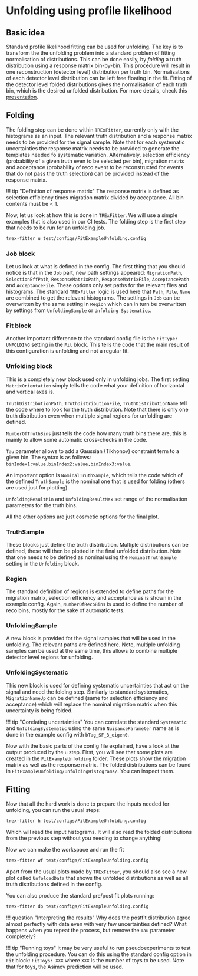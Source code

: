 # Unfolding using profile likelihood

## Basic idea
Standard profile likelihood fitting can be used for unfolding.
The key is to transform the the unfolding problem into a standard problem of fitting normalisation of distributions.
This can be done easily, by _folding_ a truth distribution using a response matrix bin-by-bin.
This procedure will result in one reconstruction (detector level) distribution per truth bin.
Normalisations of each detector level distribution can be left free floating in the fit.
Fitting of the detector level folded distributions gives the normalisation of each truth bin, which is the desired unfolded distribution.
For more details, check this [presentation](https://indico.cern.ch/event/890060/contributions/3754199/attachments/1991168/3320058/Unfolding_with_TRExFitter.pdf).

## Folding
The folding step can be done within `TRExFitter`, currently only with the histograms as an input. The relevant truth distribution and a response matrix needs to be provided for the signal sample.
Note that for each systematic uncertainties the response matrix needs to be provided to generate the templates needed fo systematic variation.
Alternatively, selection efficiency (probability of a given truth even to be selected per bin), migration matrix and acceptance (probability of reco event to be reconstructed for events that do not pass the truth selection) can be provided instead of the response matrix.

!!! tip "Definition of response matrix"
    The response matrix is defined as selection efficiency times migration matrix divided by acceptance. All bin contents must be < 1.

Now, let us look at how this is done in `TRExFitter`. We will use a simple examples that is also used in our CI tests.
The folding step is the first step that needs to be run for an unfolding job.

```bash
trex-fitter u test/configs/FitExampleUnfolding.config
```

### Job block
Let us look at what is defined in the config.
The first thing that you should notice is that in the `Job` part, new path settings appeared: `MigrationPath`, `SelectionEffPath`, `ResponseMatrixPath`, `ResponseMatrixFile`, `AcceptancePath` and `AcceptanceFile`. These options only set paths for the relevant files and histograms.
The standard `TRExFitter` logic is used here that `Path`, `File`, `Name` are combined to get the relevant histograms.
The settings in `Job` can be overwritten by the same setting in `Region` which can in turn be overwritten by settings from  `UnfoldingSample` or `Unfolding Systematics`.

### Fit block
Another important difference to the standard config file is the `FitType: UNFOLDING` setting in the `Fit` block. This tells the code that the main result of this configuration is unfolding and not a regular fit.

### Unfolding block
This is a completely new block used only in unfolding jobs.
The first setting `MatrixOrientation` simply tells the code what your definition of horizontal and vertical axes is.

`TruthDistributionPath`, `TruthDistributionFile`, `TruthDistributionName` tell the code where to look for the truth distribution. Note that there is only one truth distribution even when multiple signal regions for unfolding are defined.

`NumberOfTruthBins` just tells the code how many truth bins there are, this is mainly to allow some automatic cross-checks in the code.

`Tau` parameter allows to add a Gaussian (Tikhonov) constraint term to a given bin. The syntax is as follows: `binIndex1:value,binIndex2:value,binIndex3:value`.

An important option is `NominalTruthSample`, which tells the code which of the defined `TruthSample` is the nominal one that is used for folding (others are used just for plotting).

`UnfoldingResultMin` and `UnfoldingResultMax` set range of the normalisation parameters for the truth bins.

All the other options are just cosmetic options for the final plot.

### TruthSample
These blocks just define the truth distribution. Multiple distributions can be defined, these will then be plotted in the final unfolded distribution. Note that one needs to be defined as nominal using the `NominalTruthSample` setting in the `Unfolding` block.

### Region
The standard definition of regions is extended to define paths for the migration matrix, selection efficiency and acceptance as is shown in the example config.
Again, `NumberOfRecoBins` is used to define the number of reco bins, mostly for the sake of automatic tests.

### UnfoldingSample
A new block is provided for the signal samples that will be used in the unfolding. The relevant paths are defined here. Note, multiple unfolding samples can be used at the same time, this allows to combine multiple detector level regions for unfolding.

### UnfoldingSystematic
This new block is used for defining systematic uncertainties that act on the signal and need the folding step. Similarly to standard systematics, `MigrationNameUp` can be defined (same for selection efficiency and acceptance) which will replace the nominal migration matrix when this uncertainty is being folded.

!!! tip "Corelating uncertainties"
    You can correlate the standard `Systematic` and `UnfoldingSystematic` using the same `NuisanceParameter` name as is done in the example config with `bTag_SF_B_eigen0`.

Now with the basic parts of the config file explained, have a look at the output produced by the `u` step.
First, you will see that some plots are created in the `FitExampleUnfolding` folder. These plots show the migration matrix as well as the response matrix.
The folded distributions can be found in `FitExampleUnfolding/UnfoldingHistograms/`. You can inspect them.

## Fitting
Now that all the hard work is done to prepare the inputs needed for unfolding, you can run the usual steps:

```bash
trex-fitter h test/configs/FitExampleUnfolding.config
```

Which will read the input histograms. It will also read the folded distributions from the previous step without you needing to change anything!

Now we can make the workspace and run the fit

```bash
trex-fitter wf test/configs/FitExampleUnfolding.config
```

Apart from the usual plots made by `TRExFitter`, you should also see a new plot called `UnfoldedData` that shows the unfolded distributions as well as all truth distributions defined in the config.

You can also produce the standard pre/post fit plots running:

```bash
trex-fitter dp test/configs/FitExampleUnfolding.config
```

!!! question "Interpreting the results"
    Why does the postfit distribution agree almost perfectly with data even with very few uncertainties defined?
    What happens when you repeat the process, but remove the `Tau` parameter completely?

!!! tip "Running toys"
    It may be very useful to run pseudoexperiments to test the unfolding procedure. You can do this using the standard config option in `Fit` block: `FitToys: XXX` where `XXX` is the number of toys to be used. Note that for toys, the Asimov prediction will be used.
